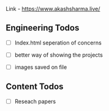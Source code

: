 Link - https://www.akashsharma.live/

## Engineering Todos
- [ ] Index.html seperation of concerns 
- [ ] better way of showing the projects
- [ ] images saved on file


## Content Todos
- [ ] Reseach papers
